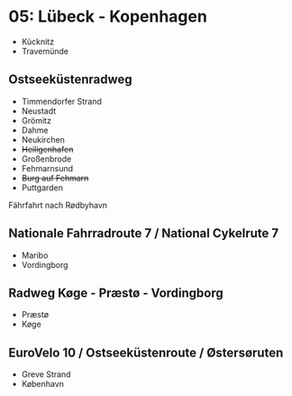 # 05: Lübeck - Kopenhagen

- Kücknitz
- Travemünde

## Ostseeküstenradweg

- Timmendorfer Strand
- Neustadt
- Grömitz
- Dahme
- Neukirchen
- ~~Heiligenhafen~~
- Großenbrode
- Fehmarnsund
- ~~Burg auf Fehmarn~~
- Puttgarden

Fährfahrt nach Rødbyhavn

## Nationale Fahrradroute 7 / National Cykelrute 7

- Maribo
- Vordingborg

## Radweg Køge - Præstø - Vordingborg

- Præstø
- Køge

## EuroVelo 10 / Ostseeküstenroute / Østersøruten

- Greve Strand
- København
